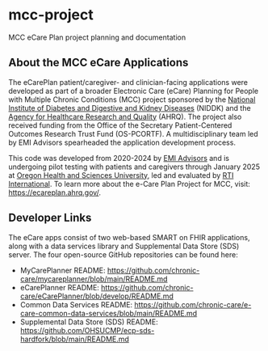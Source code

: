 # mcc-project
MCC eCare Plan project planning and documentation

## About the MCC eCare Applications
The eCarePlan patient/caregiver- and clinician-facing applications were developed as part of a broader Electronic Care (eCare) Planning for People with Multiple Chronic Conditions (MCC) project sponsored by the [National Institute of Diabetes and Digestive and Kidney Diseases](https://www.niddk.nih.gov/) (NIDDK) and the [Agency for Healthcare Research and Quality](https://www.ahrq.gov/) (AHRQ). The project also received funding from the Office of the Secretary Patient-Centered Outcomes Research Trust Fund (OS-PCORTF). A multidisciplinary team led by EMI Advisors spearheaded the application development process.

This code was developed from 2020-2024 by [EMI Advisors](https://www.emiadvisors.net/) and is undergoing pilot testing with patients and caregivers through January 2025 at [Oregon Health and Sciences University](https://www.ohsu.edu/), led and evaluated by [RTI International](https://www.rti.org/). To learn more about the e-Care Plan Project for MCC, visit: https://ecareplan.ahrq.gov/.

## Developer Links
The eCare apps consist of two web-based SMART on FHIR applications, along with a data services library and Supplemental Data Store (SDS) server. The four open-source GitHub repositories can be found here: 

- MyCarePlanner README: https://github.com/chronic-care/mycareplanner/blob/main/README.md 
- eCarePlanner README: https://github.com/chronic-care/eCarePlanner/blob/develop/README.md 
- Common Data Services README: https://github.com/chronic-care/e-care-common-data-services/blob/main/README.md 
- Supplemental Data Store (SDS) README: https://github.com/OHSUCMP/ecp-sds-hardfork/blob/main/README.md 
